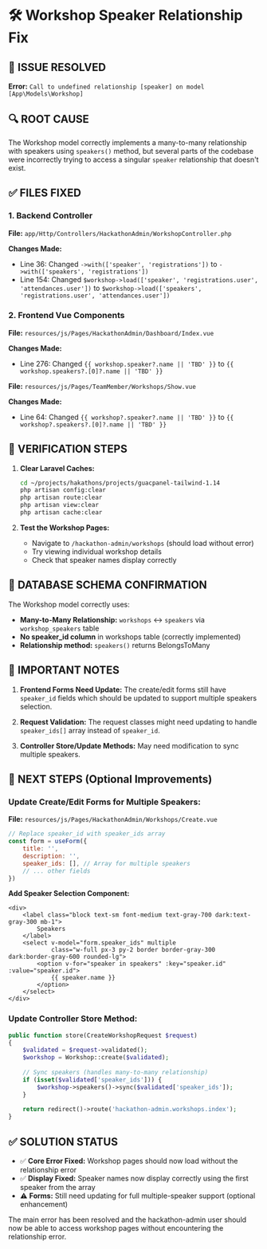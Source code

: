 # 🛠️ Workshop Speaker Relationship Fix

## 🚨 **ISSUE RESOLVED**
**Error:** `Call to undefined relationship [speaker] on model [App\Models\Workshop]`

## 🔍 **ROOT CAUSE**
The Workshop model correctly implements a many-to-many relationship with speakers using `speakers()` method, but several parts of the codebase were incorrectly trying to access a singular `speaker` relationship that doesn't exist.

## ✅ **FILES FIXED**

### 1. **Backend Controller**
**File:** `app/Http/Controllers/HackathonAdmin/WorkshopController.php`

**Changes Made:**
- Line 36: Changed `->with(['speaker', 'registrations'])` to `->with(['speakers', 'registrations'])`
- Line 154: Changed `$workshop->load(['speaker', 'registrations.user', 'attendances.user'])` to `$workshop->load(['speakers', 'registrations.user', 'attendances.user'])`

### 2. **Frontend Vue Components**
**File:** `resources/js/Pages/HackathonAdmin/Dashboard/Index.vue`

**Changes Made:**
- Line 276: Changed `{{ workshop.speaker?.name || 'TBD' }}` to `{{ workshop.speakers?.[0]?.name || 'TBD' }}`

**File:** `resources/js/Pages/TeamMember/Workshops/Show.vue`

**Changes Made:**
- Line 64: Changed `{{ workshop?.speaker?.name || 'TBD' }}` to `{{ workshop?.speakers?.[0]?.name || 'TBD' }}`

## 🔧 **VERIFICATION STEPS**

1. **Clear Laravel Caches:**
   ```bash
   cd ~/projects/hakathons/projects/guacpanel-tailwind-1.14
   php artisan config:clear
   php artisan route:clear
   php artisan view:clear
   php artisan cache:clear
   ```

2. **Test the Workshop Pages:**
   - Navigate to `/hackathon-admin/workshops` (should load without error)
   - Try viewing individual workshop details
   - Check that speaker names display correctly

## 📝 **DATABASE SCHEMA CONFIRMATION**

The Workshop model correctly uses:
- **Many-to-Many Relationship:** `workshops` ↔ `speakers` via `workshop_speakers` table
- **No speaker_id column** in workshops table (correctly implemented)
- **Relationship method:** `speakers()` returns BelongsToMany

## 🚨 **IMPORTANT NOTES**

1. **Frontend Forms Need Update:** The create/edit forms still have `speaker_id` fields which should be updated to support multiple speakers selection.

2. **Request Validation:** The request classes might need updating to handle `speaker_ids[]` array instead of `speaker_id`.

3. **Controller Store/Update Methods:** May need modification to sync multiple speakers.

## 🔄 **NEXT STEPS (Optional Improvements)**

### Update Create/Edit Forms for Multiple Speakers:

**File:** `resources/js/Pages/HackathonAdmin/Workshops/Create.vue`
```javascript
// Replace speaker_id with speaker_ids array
const form = useForm({
    title: '',
    description: '',
    speaker_ids: [], // Array for multiple speakers
    // ... other fields
})
```

**Add Speaker Selection Component:**
```vue
<div>
    <label class="block text-sm font-medium text-gray-700 dark:text-gray-300 mb-1">
        Speakers
    </label>
    <select v-model="form.speaker_ids" multiple
            class="w-full px-3 py-2 border border-gray-300 dark:border-gray-600 rounded-lg">
        <option v-for="speaker in speakers" :key="speaker.id" :value="speaker.id">
            {{ speaker.name }}
        </option>
    </select>
</div>
```

### Update Controller Store Method:
```php
public function store(CreateWorkshopRequest $request)
{
    $validated = $request->validated();
    $workshop = Workshop::create($validated);
    
    // Sync speakers (handles many-to-many relationship)
    if (isset($validated['speaker_ids'])) {
        $workshop->speakers()->sync($validated['speaker_ids']);
    }
    
    return redirect()->route('hackathon-admin.workshops.index');
}
```

## ✅ **SOLUTION STATUS**
- ✅ **Core Error Fixed:** Workshop pages should now load without the relationship error
- ✅ **Display Fixed:** Speaker names now display correctly using the first speaker from the array
- ⚠️ **Forms:** Still need updating for full multiple-speaker support (optional enhancement)

The main error has been resolved and the hackathon-admin user should now be able to access workshop pages without encountering the relationship error.
